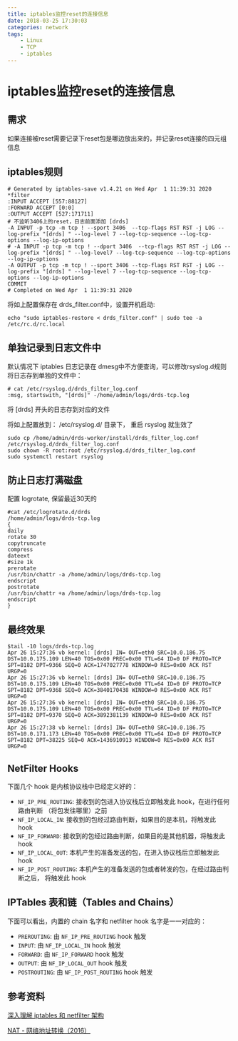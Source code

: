 ```yaml
---
title: iptables监控reset的连接信息
date: 2018-03-25 17:30:03
categories: network
tags:
    - Linux
    - TCP
    - iptables
---
```


# iptables监控reset的连接信息

## 需求

如果连接被reset需要记录下reset包是哪边放出来的，并记录reset连接的四元组信息

## iptables规则

```
# Generated by iptables-save v1.4.21 on Wed Apr  1 11:39:31 2020
*filter
:INPUT ACCEPT [557:88127]
:FORWARD ACCEPT [0:0]
:OUTPUT ACCEPT [527:171711]
# 不监听3406上的reset，日志前面添加 [drds] 
-A INPUT -p tcp -m tcp ! --sport 3406  --tcp-flags RST RST -j LOG --log-prefix "[drds] " --log-level 7 --log-tcp-sequence --log-tcp-options --log-ip-options
# -A INPUT -p tcp -m tcp ! --dport 3406  --tcp-flags RST RST -j LOG --log-prefix "[drds] " --log-level7 --log-tcp-sequence --log-tcp-options --log-ip-options
-A OUTPUT -p tcp -m tcp ! --sport 3406 --tcp-flags RST RST -j LOG --log-prefix "[drds] " --log-level 7 --log-tcp-sequence --log-tcp-options --log-ip-options
COMMIT
# Completed on Wed Apr  1 11:39:31 2020

```

将如上配置保存在 drds_filter.conf中，设置开机启动:

```
echo "sudo iptables-restore < drds_filter.conf" | sudo tee -a /etc/rc.d/rc.local
```



## 单独记录到日志文件中

默认情况下 iptables 日志记录在 dmesg中不方便查询，可以修改rsyslog.d规则将日志存到单独的文件中：

```
# cat /etc/rsyslog.d/drds_filter_log.conf
:msg, startswith, "[drds]" -/home/admin/logs/drds-tcp.log
```

将 [drds] 开头的日志存到对应的文件

将如上配置放到： /etc/rsyslog.d/ 目录下， 重启 rsyslog 就生效了

```
sudo cp /home/admin/drds-worker/install/drds_filter_log.conf /etc/rsyslog.d/drds_filter_log.conf
sudo chown -R root:root /etc/rsyslog.d/drds_filter_log.conf
sudo systemctl restart rsyslog
```

## 防止日志打满磁盘

配置 logrotate, 保留最近30天的

```
#cat /etc/logrotate.d/drds
/home/admin/logs/drds-tcp.log
{
daily
rotate 30
copytruncate
compress
dateext
#size 1k
prerotate
/usr/bin/chattr -a /home/admin/logs/drds-tcp.log
endscript
postrotate
/usr/bin/chattr +a /home/admin/logs/drds-tcp.log
endscript
}
```



## 最终效果

```
$tail -10 logs/drds-tcp.log
Apr 26 15:27:36 vb kernel: [drds] IN= OUT=eth0 SRC=10.0.186.75 DST=10.0.175.109 LEN=40 TOS=0x00 PREC=0x00 TTL=64 ID=0 DF PROTO=TCP SPT=8182 DPT=9366 SEQ=0 ACK=1747027778 WINDOW=0 RES=0x00 ACK RST URGP=0
Apr 26 15:27:36 vb kernel: [drds] IN= OUT=eth0 SRC=10.0.186.75 DST=10.0.175.109 LEN=40 TOS=0x00 PREC=0x00 TTL=64 ID=0 DF PROTO=TCP SPT=8182 DPT=9368 SEQ=0 ACK=3840170438 WINDOW=0 RES=0x00 ACK RST URGP=0
Apr 26 15:27:36 vb kernel: [drds] IN= OUT=eth0 SRC=10.0.186.75 DST=10.0.175.109 LEN=40 TOS=0x00 PREC=0x00 TTL=64 ID=0 DF PROTO=TCP SPT=8182 DPT=9370 SEQ=0 ACK=3892381139 WINDOW=0 RES=0x00 ACK RST URGP=0
Apr 26 15:27:38 vb kernel: [drds] IN= OUT=eth0 SRC=10.0.186.75 DST=10.0.171.173 LEN=40 TOS=0x00 PREC=0x00 TTL=64 ID=0 DF PROTO=TCP SPT=8182 DPT=38225 SEQ=0 ACK=1436910913 WINDOW=0 RES=0x00 ACK RST URGP=0
```

## NetFilter Hooks

下面几个 hook 是内核协议栈中已经定义好的：

- `NF_IP_PRE_ROUTING`: 接收到的包进入协议栈后立即触发此 hook，在进行任何路由判断 （将包发往哪里）之前
- `NF_IP_LOCAL_IN`: 接收到的包经过路由判断，如果目的是本机，将触发此 hook
- `NF_IP_FORWARD`: 接收到的包经过路由判断，如果目的是其他机器，将触发此 hook
- `NF_IP_LOCAL_OUT`: 本机产生的准备发送的包，在进入协议栈后立即触发此 hook
- `NF_IP_POST_ROUTING`: 本机产生的准备发送的包或者转发的包，在经过路由判断之后， 将触发此 hook

## IPTables 表和链（Tables and Chains）

下面可以看出，内置的 chain 名字和 netfilter hook 名字是一一对应的：

- `PREROUTING`: 由 `NF_IP_PRE_ROUTING` hook 触发
- `INPUT`: 由 `NF_IP_LOCAL_IN` hook 触发
- `FORWARD`: 由 `NF_IP_FORWARD` hook 触发
- `OUTPUT`: 由 `NF_IP_LOCAL_OUT` hook 触发
- `POSTROUTING`: 由 `NF_IP_POST_ROUTING` hook 触发

## 参考资料

[深入理解 iptables 和 netfilter 架构](http://arthurchiao.art/blog/deep-dive-into-iptables-and-netfilter-arch-zh/)

[NAT - 网络地址转换（2016）](http://arthurchiao.art/blog/nat-zh/)